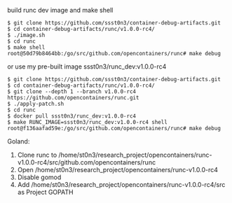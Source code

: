build runc dev image and make shell

```
$ git clone https://github.com/ssst0n3/container-debug-artifacts.git
$ cd container-debug-artifacts/runc/v1.0.0-rc4/
$ ./image.sh
$ cd runc
$ make shell
root@50d79b8464bb:/go/src/github.com/opencontainers/runc# make debug
```

or use my pre-built image ssst0n3/runc_dev:v1.0.0-rc4

```
$ git clone https://github.com/ssst0n3/container-debug-artifacts.git
$ cd container-debug-artifacts/runc/v1.0.0-rc4/
$ git clone --depth 1 --branch v1.0.0-rc4 https://github.com/opencontainers/runc.git
$ ./apply-patch.sh
$ cd runc
$ docker pull ssst0n3/runc_dev:v1.0.0-rc4
$ make RUNC_IMAGE=ssst0n3/runc_dev:v1.0.0-rc4 shell
root@f136aafad59e:/go/src/github.com/opencontainers/runc# make debug
```

Goland:

1. Clone runc to /home/st0n3/research_project/opencontainers/runc-v1.0.0-rc4/src/github.com/opencontainers/runc
2. Open /home/st0n3/research_project/opencontainers/runc-v1.0.0-rc4
3. Disable gomod
4. Add /home/st0n3/research_project/opencontainers/runc-v1.0.0-rc4/src as Project GOPATH